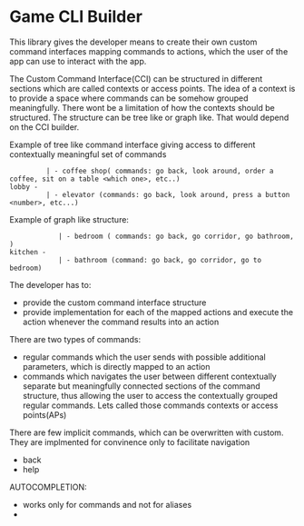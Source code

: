 # Game CLI Builder

This library gives the developer means to create their own custom command interfaces mapping commands to actions, which the user of the app can use to interact with the app.

The Custom Command Interface(CCI) can be structured in different sections which are called contexts or access points. The idea of a context is to provide a space where commands can be somehow grouped meaningfully. There wont be a limitation of how the contexts should be structured. The structure can be tree like or graph like. That would depend on the CCI builder.

Example of tree like command interface giving access to different contextually meaningful set of commands

```text
         | - coffee shop( commands: go back, look around, order a coffee, sit on a table <which one>, etc..)
lobby -
         | - elevator (commands: go back, look around, press a button <number>, etc...)
```

Example of graph like structure:

```text
            | - bedroom ( commands: go back, go corridor, go bathroom, )
kitchen -
            | - bathroom (command: go back, go corridor, go to bedroom)

```

The developer has to:

- provide the custom command interface structure
- provide implementation for each of the mapped actions and execute the action whenever the command results into an action

There are two types of commands:

- regular commands which the user sends with possible additional parameters, which is directly mapped to an action
- commands which navigates the user between different contextually separate but meaningfully connected sections of the command structure, thus allowing the user to access the contextually grouped regular commands. Lets called those commands contexts or access points(APs)

There are few implicit commands, which can be overwritten with custom. They are implmented for convinence only to facilitate navigation

- back
- help

AUTOCOMPLETION:

- works only for commands and not for aliases
-
